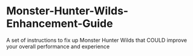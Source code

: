 # Monster-Hunter-Wilds-Enhancement-Guide
A set of instructions to fix up Monster Hunter Wilds that COULD improve your overall performance and experience
